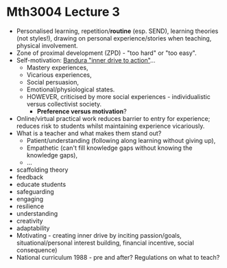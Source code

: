 # Mth3004 Lecture 3

- Personalised learning, repetition/**routine** (esp. SEND), learning theories (not styles!), drawing on personal experience/stories when teaching, physical involvement.
- Zone of proximal development (ZPD) - "too hard" or "too easy".
- Self-motivation: [Bandura "inner drive to action"](https://neurolaunch.com/bandura-motivation-theory/)…
	- Mastery experiences,
	- Vicarious experiences,
	- Social persuasion,
	- Emotional/physiological states.
	- HOWEVER, criticised by more social experiences - individualistic versus collectivist society.
		- **Preference versus motivation**?
- Online/virtual practical work reduces barrier to entry for experience; reduces risk to students whilst maintaining experience vicariously.
- What is a teacher and what makes them stand out?
	- Patient/understanding (following along learning without giving up),
	- Empathetic (can't fill knowledge gaps without knowing the knowledge gaps),
	- …
- scaffolding theory
- feedback
- educate students
- safeguarding
- engaging
- resilience
- understanding
- creativity
- adaptability
- Motivating - creating inner drive by inciting passion/goals, situational/personal interest building, financial incentive, social consequence)
- National curriculum 1988 - pre and after? Regulations on what to teach?